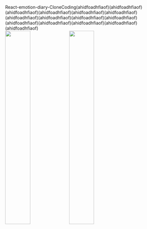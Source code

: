 React-emotion-diary-CloneCoding(ahidfoadhfiaof)(ahidfoadhfiaof)(ahidfoadhfiaof)(ahidfoadhfiaof)(ahidfoadhfiaof)(ahidfoadhfiaof)(ahidfoadhfiaof)(ahidfoadhfiaof)(ahidfoadhfiaof)(ahidfoadhfiaof)(ahidfoadhfiaof)(ahidfoadhfiaof)(ahidfoadhfiaof)(ahidfoadhfiaof)(ahidfoadhfiaof)
<br/>
<img width="40%" height="40%" src="https://user-images.githubusercontent.com/112841343/226125936-00d98b5e-4732-46e3-ae7f-3d3c0e9d1cc8.png"/>
<img width="40%" height="40%" src="https://user-images.githubusercontent.com/112841343/226125937-5f9c55f4-3591-4ecd-969a-60e1eed1c819.png">
